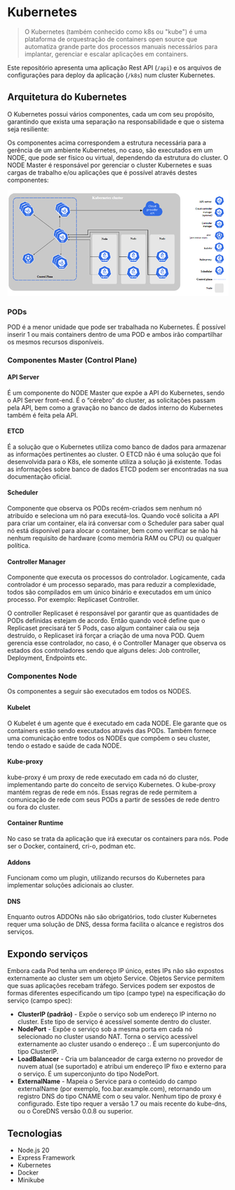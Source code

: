 # Kubernetes

> O Kubernetes (também conhecido como k8s ou "kube") é uma plataforma de orquestração de containers open source que automatiza grande parte dos processos manuais necessários para implantar, gerenciar e escalar aplicações em containers.

Este repositório apresenta uma aplicação Rest API (`/api`) e os arquivos de configurações para deploy da aplicação 
(`/k8s`) num cluster Kubernetes.

## Arquitetura do Kubernetes

O Kubernetes possui vários componentes, cada um com seu propósito, garantindo que exista uma separação na responsabilidade 
e que o sistema seja resiliente:

Os componentes acima correspondem a estrutura necessária para a gerência de um ambiente Kubernetes, no caso, são executados 
em um NODE, que pode ser físico ou virtual, dependendo da estrutura do cluster. O NODE Master é responsável por gerenciar 
o cluster Kubernetes e suas cargas de trabalho e/ou aplicações que é possível através destes componentes:

![](./.github/assets/k8s_arch.png)

### PODs

POD é a menor unidade que pode ser trabalhada no Kubernetes. É possível inserir 1 ou mais containers dentro de uma POD e 
ambos irão compartilhar os mesmos recursos disponíveis. 

### Componentes Master (Control Plane)
#### API Server

É um componente do NODE Master que expõe a API do Kubernetes, sendo o API Server front-end. É o “cérebro” do cluster, 
as solicitações passam pela API, bem como a gravação no banco de dados interno do Kubernetes também é feita pela API.

#### ETCD

É a solução que o Kubernetes utiliza como banco de dados para armazenar as informações pertinentes ao cluster. O ETCD não 
é uma solução que foi desenvolvida para o K8s, ele somente utiliza a solução já existente. Todas as informações sobre 
banco de dados ETCD podem ser encontradas na sua documentação oficial.

#### Scheduler 

Componente que observa os PODs recém-criados sem nenhum nó atribuído e seleciona um nó para executá-los. Quando você 
solicita a API para criar um container, ela irá conversar com o Scheduler para saber qual nó está disponível para alocar 
o container, bem como verificar se não há nenhum requisito de hardware (como memória RAM ou CPU) ou qualquer política.

#### Controller Manager 

Componente que executa os processos do controlador. Logicamente, cada controlador é um processo separado, mas para reduzir 
a complexidade, todos são compilados em um único binário e executados em um único processo. Por exemplo: Replicaset Controller.

O controller Replicaset é responsável por garantir que as quantidades de PODs definidas estejam de acordo. Então quando 
você define que o Replicaset precisará ter 5 Pods, caso algum container caia ou seja destruído, o Replicaset irá forçar a 
criação de uma nova POD. Quem gerencia esse controlador, no caso, é o Controller Manager que observa os estados dos controladores 
sendo que alguns deles: Job controller, Deployment, Endpoints etc.

### Componentes Node
Os componentes a seguir são executados em todos os NODES.

#### Kubelet 

O Kubelet é um agente que é executado em cada NODE. Ele garante que os containers estão sendo executados através das PODs. 
Também fornece uma comunicação entre todos os NODEs que compõem o seu cluster, tendo o estado e saúde de cada NODE.

#### Kube-proxy

kube-proxy é um proxy de rede executado em cada nó do cluster, implementando parte do conceito de serviço Kubernetes. O 
kube-proxy mantém regras de rede em nós. Essas regras de rede permitem a comunicação de rede com seus PODs a partir de 
sessões de rede dentro ou fora do cluster.

#### Container Runtime

No caso se trata da aplicação que irá executar os containers para nós. Pode ser o Docker, containerd, cri-o, podman etc.

#### Addons

Funcionam como um plugin, utilizando recursos do Kubernetes para implementar soluções adicionais ao cluster.

#### DNS

Enquanto outros ADDONs não são obrigatórios, todo cluster Kubernetes requer uma solução de DNS, dessa forma facilita o 
alcance e registros dos serviços.

## Expondo serviços

Embora cada Pod tenha um endereço IP único, estes IPs não são expostos externamente ao cluster sem um objeto Service. 
Objetos Service permitem que suas aplicações recebam tráfego. Services podem ser expostos de formas diferentes especificando 
um tipo (campo type) na especificação do serviço (campo spec):

* **ClusterIP (padrão)** - Expõe o serviço sob um endereço IP interno no cluster. Este tipo de serviço é acessível somente dentro do cluster.
* **NodePort** - Expõe o serviço sob a mesma porta em cada nó selecionado no cluster usando NAT. Torna o serviço acessível externamente ao cluster usando o endereço <NodeIP>:<NodePort>. É um superconjunto do tipo ClusterIP.
* **LoadBalancer** - Cria um balanceador de carga externo no provedor de nuvem atual (se suportado) e atribui um endereço IP fixo e externo para o serviço. É um superconjunto do tipo NodePort.
* **ExternalName** - Mapeia o Service para o conteúdo do campo externalName (por exemplo, foo.bar.example.com), retornando um registro DNS do tipo CNAME com o seu valor. Nenhum tipo de proxy é configurado. Este tipo requer a versão 1.7 ou mais recente do kube-dns, ou o CoreDNS versão 0.0.8 ou superior.

## Tecnologias

* Node.js 20
* Express Framework
* Kubernetes 
* Docker
* Minikube

